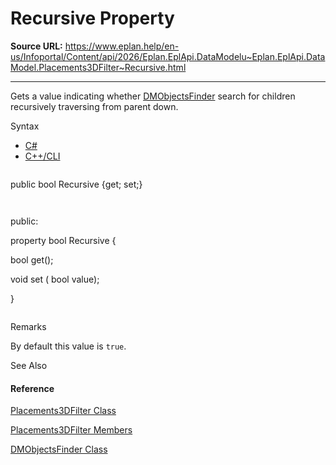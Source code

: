 # Recursive Property

**Source URL:** https://www.eplan.help/en-us/Infoportal/Content/api/2026/Eplan.EplApi.DataModelu~Eplan.EplApi.DataModel.Placements3DFilter~Recursive.html

---

Gets a value indicating whether [DMObjectsFinder](Eplan.EplApi.DataModelu~Eplan.EplApi.DataModel.DMObjectsFinder.html) search for children recursively traversing from parent down.

Syntax

- [C#](#i-syntax-CS)
- [C++/CLI](#i-syntax-CPP2005)

```
```
public bool Recursive {get; set;}
```
```

```
```
public:
property bool Recursive {
   bool get();
   void set (    bool value);
}
```
```

Remarks

By default this value is `true`.



See Also

#### Reference

[Placements3DFilter Class](Eplan.EplApi.DataModelu~Eplan.EplApi.DataModel.Placements3DFilter.html)
  
[Placements3DFilter Members](Eplan.EplApi.DataModelu~Eplan.EplApi.DataModel.Placements3DFilter_members.html)
  
[DMObjectsFinder Class](Eplan.EplApi.DataModelu~Eplan.EplApi.DataModel.DMObjectsFinder.html)